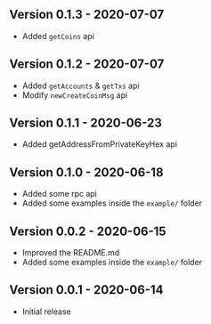 ## Version 0.1.3 - 2020-07-07
* Added `getCoins` api

## Version 0.1.2 - 2020-07-07
* Added `getAccounts` & `getTxs` api
* Modify `newCreateCoinMsg` api

## Version 0.1.1 - 2020-06-23
* Added getAddressFromPrivateKeyHex api

## Version 0.1.0 - 2020-06-18
* Added some rpc api
* Added some examples inside the `example/` folder

## Version 0.0.2 - 2020-06-15
* Improved the README.md
* Added some examples inside the `example/` folder

## Version 0.0.1 - 2020-06-14
* Initial release
